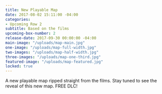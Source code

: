```yaml
---
title: New Playable Map
date: 2017-08-02 15:11:00 -04:00
categories:
- Upcoming Row 2
subtitle: Based on the films
upcoming-box-number: 2
release-date: 2017-09-30 00:00:00 -04:00
main-image: "/uploads/map-main.jpg"
one-image: "/uploads/map-full-width.jpg"
two-images: "/uploads/map-half-width.jpg"
three-images: "/uploads/map-one-third.jpg"
featured-image: "/uploads/map-featured.jpg"
locked: true
---
```


A new playable map ripped straight from the films. Stay tuned to see the reveal of this new map. FREE DLC!